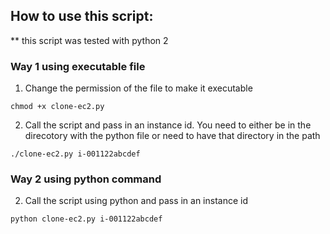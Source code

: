## How to use this script:

** this script was tested with python 2


### Way 1 using executable file 
1) Change the permission of the file to make it executable
```console
chmod +x clone-ec2.py
```
2) Call the script and pass in an instance id. You need to either be in the direcotory with the python file or need to have that directory in the path

```console
./clone-ec2.py i-001122abcdef
```


### Way 2 using python command 
2) Call the script using python and pass in an instance id

```console
python clone-ec2.py i-001122abcdef
```



